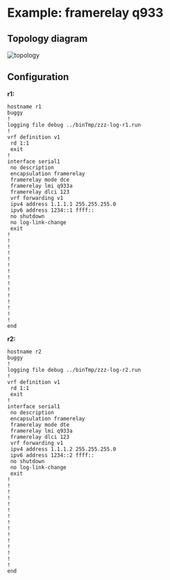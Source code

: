 # Example: framerelay q933

## **Topology diagram**

![topology](/img/conn-framerelay03.tst.png)

## **Configuration**

**r1:**
```
hostname r1
buggy
!
logging file debug ../binTmp/zzz-log-r1.run
!
vrf definition v1
 rd 1:1
 exit
!
interface serial1
 no description
 encapsulation framerelay
 framerelay mode dce
 framerelay lmi q933a
 framerelay dlci 123
 vrf forwarding v1
 ipv4 address 1.1.1.1 255.255.255.0
 ipv6 address 1234::1 ffff::
 no shutdown
 no log-link-change
 exit
!
!
!
!
!
!
!
!
!
!
!
!
!
!
!
end
```

**r2:**
```
hostname r2
buggy
!
logging file debug ../binTmp/zzz-log-r2.run
!
vrf definition v1
 rd 1:1
 exit
!
interface serial1
 no description
 encapsulation framerelay
 framerelay mode dte
 framerelay lmi q933a
 framerelay dlci 123
 vrf forwarding v1
 ipv4 address 1.1.1.2 255.255.255.0
 ipv6 address 1234::2 ffff::
 no shutdown
 no log-link-change
 exit
!
!
!
!
!
!
!
!
!
!
!
!
!
!
!
end
```
